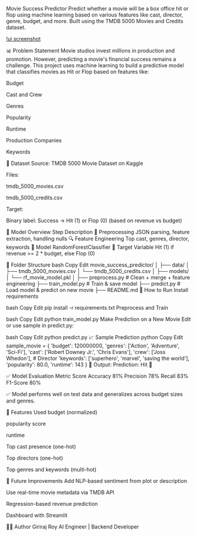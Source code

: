  Movie Success Predictor
Predict whether a movie will be a box office hit or flop using machine learning based on various features like cast, director, genre, budget, and more. Built using the TMDB 5000 Movies and Credits dataset.

[!ui screenshot](assets/image.png)

📊 Problem Statement
Movie studios invest millions in production and promotion. However, predicting a movie's financial success remains a challenge. This project uses machine learning to build a predictive model that classifies movies as Hit or Flop based on features like:

Budget

Cast and Crew

Genres

Popularity

Runtime

Production Companies

Keywords

📁 Dataset
Source: TMDB 5000 Movie Dataset on Kaggle

Files:

tmdb_5000_movies.csv

tmdb_5000_credits.csv

Target:

Binary label: Success → Hit (1) or Flop (0)
(based on revenue vs budget)

🧠 Model Overview
Step	Description
🧹 Preprocessing	JSON parsing, feature extraction, handling nulls
🔍 Feature Engineering	Top cast, genres, director, keywords
🧪 Model	RandomForestClassifier
🎯 Target Variable	Hit (1) if revenue >= 2 * budget, else Flop (0)

📂 Folder Structure
bash
Copy
Edit
movie_success_predictor/
│
├── data/
│   ├── tmdb_5000_movies.csv
│   └── tmdb_5000_credits.csv
│
├── models/
│   └── rf_movie_model.pkl
│
├── preprocess.py         # Clean + merge + feature engineering
├── train_model.py        # Train & save model
├── predict.py            # Load model & predict on new movie
├── README.md
🚀 How to Run
Install requirements

bash
Copy
Edit
pip install -r requirements.txt
Preprocess and Train

bash
Copy
Edit
python train_model.py
Make Prediction on a New Movie
Edit or use sample in predict.py:

bash
Copy
Edit
python predict.py
📈 Sample Prediction
python
Copy
Edit
sample_movie = {
    'budget': 120000000,
    'genres': ['Action', 'Adventure', 'Sci-Fi'],
    'cast': ['Robert Downey Jr.', 'Chris Evans'],
    'crew': ['Joss Whedon'],  # Director
    'keywords': ['superhero', 'marvel', 'saving the world'],
    'popularity': 80.0,
    'runtime': 143
}
🔮 Output: Prediction: Hit 🎉

✅ Model Evaluation
Metric	Score
Accuracy	81%
Precision	78%
Recall	83%
F1-Score	80%

✅ Model performs well on test data and generalizes across budget sizes and genres.

🔧 Features Used
budget (normalized)

popularity score

runtime

Top cast presence (one-hot)

Top directors (one-hot)

Top genres and keywords (multi-hot)

📌 Future Improvements
Add NLP-based sentiment from plot or description

Use real-time movie metadata via TMDB API

Regression-based revenue prediction

Dashboard with Streamlit

👨‍💻 Author
Giriraj Roy
AI Engineer | Backend Developer